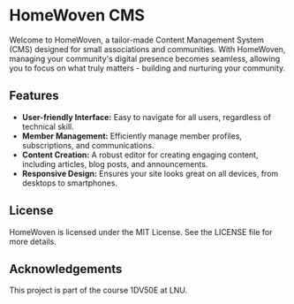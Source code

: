 # HomeWoven CMS

Welcome to HomeWoven, a tailor-made Content Management System (CMS) designed for small associations and communities. With HomeWoven, managing your community's digital presence becomes seamless, allowing you to focus on what truly matters - building and nurturing your community.

## Features

- **User-friendly Interface:** Easy to navigate for all users, regardless of technical skill.
- **Member Management:** Efficiently manage member profiles, subscriptions, and communications.
- **Content Creation:** A robust editor for creating engaging content, including articles, blog posts, and announcements.
- **Responsive Design:** Ensures your site looks great on all devices, from desktops to smartphones.

## License
HomeWoven is licensed under the MIT License. See the LICENSE file for more details.

## Acknowledgements
This project is part of the course 1DV50E at LNU.